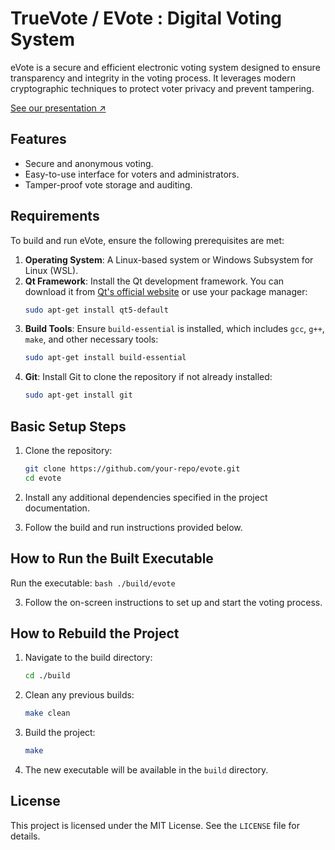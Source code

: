 # TrueVote / EVote : Digital Voting System

eVote is a secure and efficient electronic voting system designed to ensure transparency and integrity in the voting process. It leverages modern cryptographic techniques to protect voter privacy and prevent tampering.

[See our presentation ↗️](https://www.canva.com/design/DAGmAXYr0aM/lYysgOLE0z9kdSsaf3eBKQ/view?utm_content=DAGmAXYr0aM&utm_campaign=designshare&utm_medium=link2&utm_source=uniquelinks&utlId=h3586e21761)

## Features
- Secure and anonymous voting.
- Easy-to-use interface for voters and administrators.
- Tamper-proof vote storage and auditing.

## Requirements

To build and run eVote, ensure the following prerequisites are met:

1. **Operating System**: A Linux-based system or Windows Subsystem for Linux (WSL).
2. **Qt Framework**: Install the Qt development framework. You can download it from [Qt's official website](https://www.qt.io/download) or use your package manager:
    ```bash
    sudo apt-get install qt5-default
    ```
3. **Build Tools**: Ensure `build-essential` is installed, which includes `gcc`, `g++`, `make`, and other necessary tools:
    ```bash
    sudo apt-get install build-essential
    ```
4. **Git**: Install Git to clone the repository if not already installed:
    ```bash
    sudo apt-get install git
    ```

## Basic Setup Steps

1. Clone the repository:
    ```bash
    git clone https://github.com/your-repo/evote.git
    cd evote
    ```

2. Install any additional dependencies specified in the project documentation.

3. Follow the build and run instructions provided below.

## How to Run the Built Executable

 Run the executable:
    ```bash
    ./build/evote
    ```

3. Follow the on-screen instructions to set up and start the voting process.

## How to Rebuild the Project

1. Navigate to the build directory:
    ```bash
    cd ./build
    ```

2. Clean any previous builds:
    ```bash
    make clean
    ```

3. Build the project:
    ```bash
    make
    ```

4. The new executable will be available in the `build` directory.

## License
This project is licensed under the MIT License. See the `LICENSE` file for details.